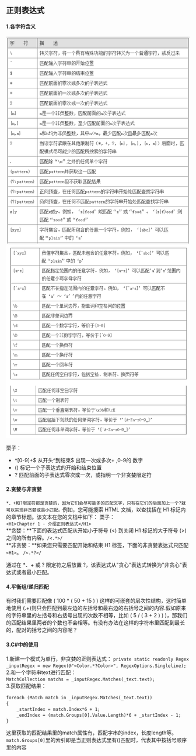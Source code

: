 ## 正则表达式
#### 1.各字符含义
![](pic/1.png)
![](pic/2.png)

栗子：  

* ^[0-9]+$   从开头^到结束$ 出现一次或多次+  ,0-9的 数字
* ()   标记一个子表达式的开始和结束位置
* ?  匹配前面的子表达式零次或一次，或指明一个非贪婪限定符  

#### 2.贪婪与非贪婪
`*、+和?限定符都是贪婪的，因为它们会尽可能多的匹配文字，只有在它们的后面加上一个?就可以实现非贪婪或最小匹配。`例如，您可能搜索 HTML 文档，以查找括在 H1 标记内的章节标题。该文本在您的文档中如下：
栗子：  
`<H1>Chapter 1 - 介绍正则表达式</H1>`  
**贪婪：**下面的表达式匹配从开始小于符号 (<) 到关闭 H1 标记的大于符号 (>) 之间的所有内容。`/<.*>/`  
**非贪婪：**如果您只需要匹配开始和结束 H1 标签，下面的非贪婪表达式只匹配` <H1>`。 `/<.*?>/`  

通过在 *、+ 或 ? 限定符之后放置 ?，该表达式从"贪心"表达式转换为"非贪心"表达式或者最小匹配。

#### 4.平衡组/递归匹配
有时我们需要匹配像 ( 100 * ( 50 + 15 ) ) 这样的可嵌套的层次性结构，这时简单地使用 \(.+\)则只会匹配到最左边的左括号和最右边的右括号之间的内容.假如原来的字符串里的左括号和右括号出现的次数不相等，比如 ( 5 / ( 3 + 2 ) ) )，那我们的匹配结果里两者的个数也不会相等。有没有办法在这样的字符串里匹配到最长的，配对的括号之间的内容呢？
#### 3.C#中的使用
1.新建一个模式为单行，非贪婪的正则表达式：
`private static readonly Regex _inputRegex = new Regex(@"<Color.*?Color>", RegexOptions.Singleline);`
2.和一个字符串text进行匹配：  
`MatchCollection matchs = _inputRegex.Matches(_text.text);`  
3.获取匹配结果：

	foreach (Match match in _inputRegex.Matches(_text.text))
    {
        _startIndex = match.Index*6 + 1;
        _endIndex = (match.Groups[0].Value.Length)*6 + _startIndex - 1;
    }
这里获取的匹配结果里的match属性有，匹配字串的index，长度length等。`match.Groups[0]`里的索引即是当正则表达式里有()匹配时，代表其中按括号顺序里的内容

